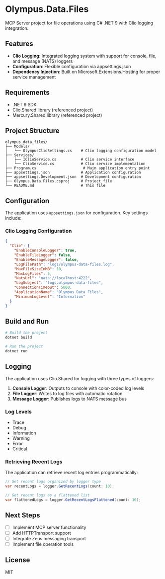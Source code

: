 # Olympus.Data.Files

MCP Server project for file operations using C# .NET 9 with Clio logging integration.

## Features

- **Clio Logging**: Integrated logging system with support for console, file, and message (NATS) loggers
- **Configuration**: Flexible configuration via appsettings.json
- **Dependency Injection**: Built on Microsoft.Extensions.Hosting for proper service management

## Requirements

- .NET 9 SDK
- Clio.Shared library (referenced project)
- Mercury.Shared library (referenced project)

## Project Structure

```
olympus_data_files/
├── Models/
│   └── OlympusClioSettings.cs    # Clio logging configuration model
├── Services/
│   ├── IClioService.cs           # Clio service interface
│   └── ClioService.cs            # Clio service implementation
├── Program.cs                     # Main application entry point
├── appsettings.json              # Application configuration
├── appsettings.Development.json  # Development configuration
├── Olympus.Data.Files.csproj     # Project file
└── README.md                     # This file
```

## Configuration

The application uses `appsettings.json` for configuration. Key settings include:

### Clio Logging Configuration

```json
{
  "Clio": {
    "EnableConsoleLogger": true,
    "EnableFileLogger": false,
    "EnableMessageLogger": false,
    "LogFilePath": "logs/olympus-data-files.log",
    "MaxFileSizeInMB": 10,
    "MaxLogFiles": 5,
    "NatsUrl": "nats://localhost:4222",
    "LogSubject": "logs.olympus-data-files",
    "ConnectionTimeout": 5000,
    "ApplicationName": "Olympus Data Files",
    "MinimumLogLevel": "Information"
  }
}
```

## Build and Run

```bash
# Build the project
dotnet build

# Run the project
dotnet run
```

## Logging

The application uses Clio.Shared for logging with three types of loggers:

1. **Console Logger**: Outputs to console with color-coded log levels
2. **File Logger**: Writes to log files with automatic rotation
3. **Message Logger**: Publishes logs to NATS message bus

### Log Levels

- Trace
- Debug
- Information
- Warning
- Error
- Critical

### Retrieving Recent Logs

The application can retrieve recent log entries programmatically:

```csharp
// Get recent logs organized by logger type
var recentLogs = logger.GetRecentLogs(count: 10);

// Get recent logs as a flattened list
var flattenedLogs = logger.GetRecentLogsFlattened(count: 10);
```

## Next Steps

- [ ] Implement MCP server functionality
- [ ] Add HTTPTransport support
- [ ] Integrate Zeus messaging transport
- [ ] Implement file operation tools

## License

MIT
